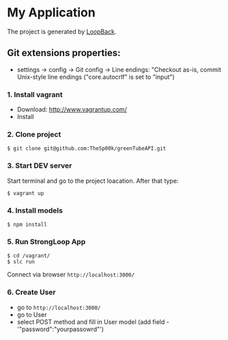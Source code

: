 # My Application

The project is generated by [LoopBack](http://loopback.io).

## Git extensions properties: 
* settings -> config -> Git config -> Line endings: "Checkout as-is, commit Unix-style line endings ("core.autocrlf" is set to "input")


### 1. Install vagrant

* Download: http://www.vagrantup.com/
* Install

### 2. Clone project
    $ git clone git@github.com:TheSp00k/greenTubeAPI.git

### 3. Start DEV server
Start terminal and go to the project loacation. After that type:

    $ vagrant up

### 4. Install models

    $ npm install

### 5. Run StrongLoop App

    $ cd /vagrant/
    $ slc run
Connect via browser `http://localhost:3000/`

### 6. Create User

*  go to `http://localhost:3000/`
*  go to User
*  select POST method and fill in User model (add field - '"password":"yourpassowrd"')
